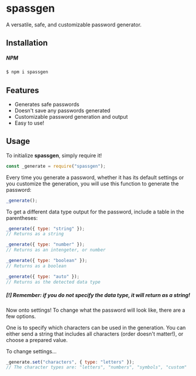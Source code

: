 # spassgen
A versatile, safe, and customizable password generator.

## Installation

##### NPM
```bash
$ npm i spassgen
```

## Features
* Generates safe passwords
* Doesn't save any passwords generated
* Customizable password generation and output
* Easy to use!

## Usage
To initialize **spassgen**, simply require it!
```js
const _generate = require("spassgen");
```

Every time you generate a password, whether it has its default settings or you customize the generation, you will use this function to generate the password:
```js
_generate();
```

To get a different data type output for the password, include a table in the parentheses:
```js
_generate({ type: "string" });
// Returns as a string

_generate({ type: "number" });
// Returns as an intengeter, or number

_generate({ type: "boolean" });
// Returns as a boolean

_generate({ type: "auto" });
// Returns as the detected data type
```
##### ***[!]** Remember: if you do not specify the data type, it will return as a string!*

Now onto settings!  To change what the password will look like, there are a few options.

One is to specify which characters can be used in the generation.  You can either send a string that includes all characters (order doesn't matter!), or choose a prepared value.

To change settings...
```js
_generate.set("characters", { type: "letters" });
// The character types are: "letters", "numbers", "symbols", "custom"
```
